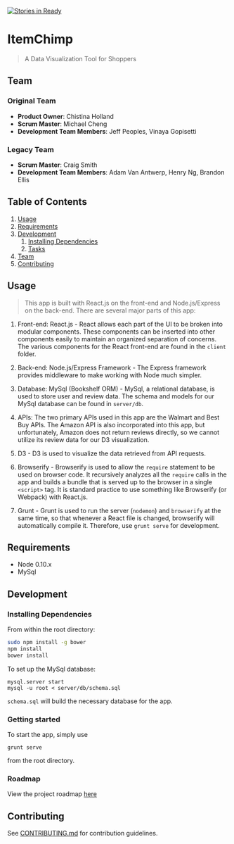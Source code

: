 [![Stories in Ready](https://badge.waffle.io/family-thief/pebbleframe.svg?label=ready&title=Ready)](http://waffle.io/family-thief/pebbleframe)

# ItemChimp

> A Data Visualization Tool for Shoppers

## Team

### Original Team
  - __Product Owner__: Chistina Holland
  - __Scrum Master__: Michael Cheng
  - __Development Team Members__: Jeff Peoples, Vinaya Gopisetti

### Legacy Team
  - __Scrum Master__: Craig Smith
  - __Development Team Members__: Adam Van Antwerp, Henry Ng, Brandon Ellis

## Table of Contents

1. [Usage](#Usage)
1. [Requirements](#requirements)
1. [Development](#development)
    1. [Installing Dependencies](#installing-dependencies)
    1. [Tasks](#tasks)
1. [Team](#team)
1. [Contributing](#contributing)

## Usage

> This app is built with React.js on the front-end and Node.js/Express on the back-end. There are several major parts of this app:

1. Front-end: React.js - React allows each part of the UI to be broken into modular components. These components can be inserted into other components easily to maintain an organized separation of concerns. The various components for the React front-end are found in the `client` folder.

1. Back-end: Node.js/Express Framework - The Express framework provides middleware to make working with Node much simpler.

1. Database: MySql (Bookshelf ORM) - MySql, a relational database, is used to store user and review data. The schema and models for our MySql database can be found in `server/db`. 

1. APIs: The two primary APIs used in this app are the Walmart and Best Buy APIs. The Amazon API is also incorporated into this app, but unfortunately, Amazon does not return reviews directly, so we cannot utilize its review data for our D3 visualization.

1. D3 - D3 is used to visualize the data retrieved from API requests.

1. Browserify - Browserify is used to allow the `require` statement to be used on browser code. It recursively analyzes all the `require` calls in the app and builds a bundle that is served up to the browser in a single `<script>` tag. It is standard practice to use something like Browserify (or Webpack) with React.js.

1. Grunt - Grunt is used to run the server (`nodemon`) and `browserify` at the same time, so that whenever a React file is changed, browserify will automatically compile it. Therefore, use `grunt serve` for development.

## Requirements

- Node 0.10.x
- MySql

## Development

### Installing Dependencies

From within the root directory:

```sh
sudo npm install -g bower
npm install
bower install
```

To set up the MySql database:

```
mysql.server start
mysql -u root < server/db/schema.sql
```

`schema.sql` will build the necessary database for the app.

### Getting started

To start the app, simply use

`grunt serve`

from the root directory.

### Roadmap

View the project roadmap [here](https://github.com/PebbleFrame/pebbleframe/issues)


## Contributing

See [CONTRIBUTING.md](CONTRIBUTING.md) for contribution guidelines.
